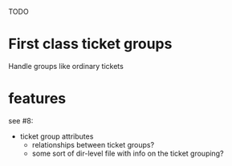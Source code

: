TODO

# First class ticket groups

Handle groups like ordinary tickets

# features

see #8:
* ticket group attributes
    * relationships between ticket groups?
    * some sort of dir-level file with info on the ticket grouping?
